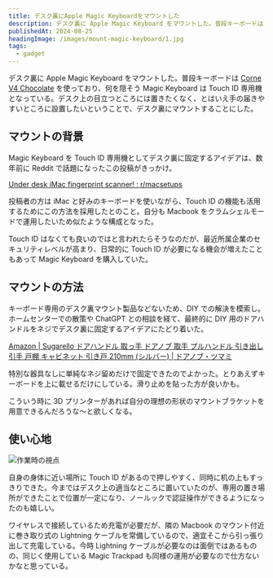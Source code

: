 ```yaml
---
title: デスク裏にApple Magic Keyboardをマウントした
description: デスク裏に Apple Magic Keyboard をマウントした。普段キーボードは Corne V4 Chocolate を使っており、何を隠そうこのキーボードは Touch ID 専用機となっている。デスク上の目立つところには置きたくなく、とはいえ手の届きやすいところに設置したいということで、デスク裏にマウントすることにした。
publishedAt: 2024-08-25
headingImage: /images/mount-magic-keyboard/1.jpg
tags:
  - gadget
---
```


デスク裏に Apple Magic Keyboard をマウントした。普段キーボードは [Corne V4 Chocolate](https://shop.yushakobo.jp/products/9442) を使っており、何を隠そう Magic Keyboard は Touch ID 専用機となっている。デスク上の目立つところには置きたくなく、とはいえ手の届きやすいところに設置したいということで、デスク裏にマウントすることにした。

## マウントの背景

Magic Keyboard を Touch ID 専用機としてデスク裏に固定するアイデアは、数年前に Reddit で話題になったこの投稿がきっかけ。

[Under desk iMac fingerprint scanner! : r/macsetups](https://www.reddit.com/r/macsetups/comments/pmwts8/under_desk_imac_fingerprint_scanner/)

投稿者の方は iMac と好みのキーボードを使いながら、Touch ID の機能も活用するためにこの方法を採用したとのこと。自分も Macbook をクラムシェルモードで運用したいため似たような構成となった。

Touch ID はなくても良いのではと言われたらそうなのだが、最近所属企業のセキュリティレベルが高まり、日常的に Touch ID が必要になる機会が増えたこともあって Magic Keyboard を購入していた。

## マウントの方法

キーボード専用のデスク裏マウント製品などないため、DIY での解決を模索し。ホームセンターでの散策や ChatGPT との相談を経て、最終的に DIY 用のドアハンドルをネジでデスク裏に固定するアイデアにたどり着いた。

[Amazon | Sugarello ドアハンドル 取っ手 ドアノブ 取手 プルハンドル 引き出し 引手 戸棚 キャビネット 引き戸 210mm (シルバー) | ドアノブ・ツマミ](https://amzn.to/4dHiYVN)

特別な器具なしに単純なネジ留めだけで固定できたのでよかった。とりあえずキーボードを上に載せるだけにしている。滑り止めを貼った方が良いかも。  

こういう時に 3D プリンターがあれば自分の理想の形状のマウントブラケットを用意できるんだろうな〜と欲しくなる。

## 使い心地

![作業時の視点](/images/mount-magic-keyboard/2.jpg)

自身の身体に近い場所に Touch ID があるので押しやすく、同時に机の上もすっきりできた。今まではデスク上の適当なところに置いていたのが、専用の置き場所ができたことで位置が一定になり、ノールックで認証操作ができるようになったのも嬉しい。

ワイヤレスで接続しているため充電が必要だが、隣の Macbook のマウント付近に巻き取り式の Lightning ケーブルを常備しているので、適宜そこから引っ張り出して充電している。今時 Lightning ケーブルが必要なのは面倒ではあるものの、同じく使用している Magic Trackpad も同様の運用が必要なので仕方ないかなと思っている。
